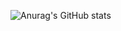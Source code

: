 ![Anurag's GitHub stats](https://github-readme-stats.vercel.app/api?username=silvafael&show_icons=true&theme=cobalt)
